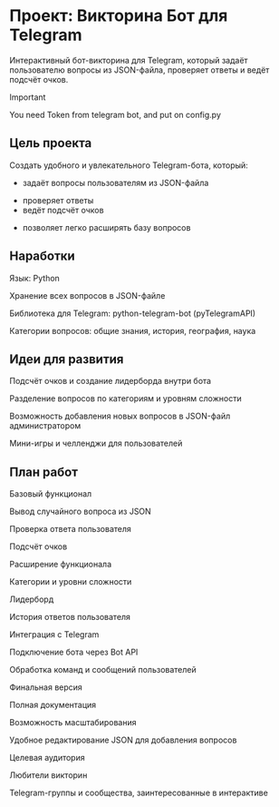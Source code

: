 # Проект: Викторина Бот для Telegram

Интерактивный бот-викторина для Telegram, который задаёт пользователю вопросы из JSON-файла, проверяет ответы и ведёт подсчёт очков.

> [!IMPORTANT]
> You need Token from telegram bot, and put on config.py

## Цель проекта

Создать удобного и увлекательного Telegram-бота, который:

- задаёт вопросы пользователям из JSON-файла
* проверяет ответы
* ведёт подсчёт очков
+ позволяет легко расширять базу вопросов

## Наработки

Язык: Python

Хранение всех вопросов в JSON-файле

Библиотека для Telegram: python-telegram-bot (pyTelegramAPI)

Категории вопросов: общие знания, история, география, наука

## Идеи для развития

Подсчёт очков и создание лидерборда внутри бота

Разделение вопросов по категориям и уровням сложности

Возможность добавления новых вопросов в JSON-файл администратором

Мини-игры и челленджи для пользователей

## План работ

Базовый функционал

Вывод случайного вопроса из JSON

Проверка ответа пользователя

Подсчёт очков

Расширение функционала

Категории и уровни сложности

Лидерборд

История ответов пользователя

Интеграция с Telegram

Подключение бота через Bot API

Обработка команд и сообщений пользователей

Финальная версия

Полная документация

Возможность масштабирования

Удобное редактирование JSON для добавления вопросов

Целевая аудитория

Любители викторин

Telegram-группы и сообщества, заинтересованные в интерактиве
